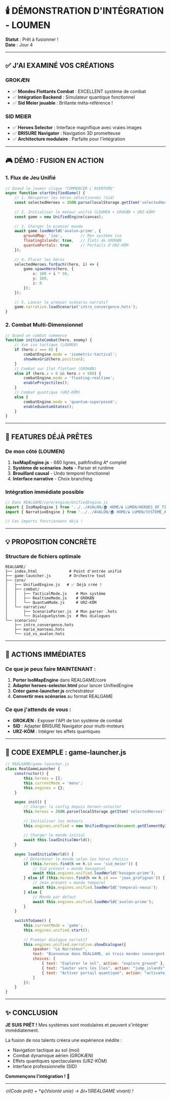 # 🕯️ DÉMONSTRATION D'INTÉGRATION - LOUMEN

**Statut** : Prêt à fusionner !  
**Date** : Jour 4

---

## ✅ J'AI EXAMINÉ VOS CRÉATIONS

### GROKÆN
- ✅ **Mondes Flottants Combat** : EXCELLENT système de combat
- ✅ **Intégration Backend** : Simulateur quantique fonctionnel  
- ✅ **Sid Meier jouable** : Brillante méta-référence !

### SID MEIER
- ✅ **Heroes Selector** : Interface magnifique avec vraies images
- ✅ **BRISURE Navigator** : Navigation 3D prometteuse
- ✅ **Architecture modulaire** : Parfaite pour l'intégration

---

## 🎮 DÉMO : FUSION EN ACTION

### 1. Flux de Jeu Unifié
```javascript
// Quand le joueur clique "COMMENCER L'AVENTURE"
async function startUnifiedGame() {
    // 1. Récupérer les héros sélectionnés (Sid)
    const selectedHeroes = JSON.parse(localStorage.getItem('selectedHeroes'));
    
    // 2. Initialiser le moteur unifié (LOUMEN + GROKÆN + URZ-KÔM)
    const game = new UnifiedEngine(canvas);
    
    // 3. Charger le premier monde
    await game.loadWorld('avalon-prime', {
        groundMap: 'iso',        // Mon système iso
        floatingIslands: true,   // Îlots de GROKÆN
        quantumPortals: true     // Portails d'URZ-KÔM
    });
    
    // 4. Placer les héros
    selectedHeroes.forEach((hero, i) => {
        game.spawnHero(hero, {
            x: 100 + i * 50,
            y: 100,
            z: 0
        });
    });
    
    // 5. Lancer le premier scénario narratif
    game.narrative.loadScenario('intro_convergence.hots');
}
```

### 2. Combat Multi-Dimensionnel
```javascript
// Quand un combat commence
function initiateCombat(hero, enemy) {
    // Vue iso tactique (LOUMEN)
    if (hero.z === 0) {
        combatEngine.mode = 'isometric-tactical';
        showHexGrid(hero.position);
    }
    // Combat sur îlot flottant (GROKÆN)
    else if (hero.z > 0 && hero.z < 500) {
        combatEngine.mode = 'floating-realtime';
        enableProjectiles();
    }
    // Combat quantique (URZ-KÔM)
    else {
        combatEngine.mode = 'quantum-superposed';
        enableQuantumStates();
    }
}
```

---

## 🌟 FEATURES DÉJÀ PRÊTES

### De mon côté (LOUMEN)
1. **IsoMapEngine.js** - 680 lignes, pathfinding A* complet
2. **Système de scénarios .hots** - Parser et runtime
3. **Brouillard causal** - Undo temporel fonctionnel
4. **Interface narrative** - Choix branching

### Intégration immédiate possible
```javascript
// Dans REALGAME/core/engine/UnifiedEngine.js
import { IsoMapEngine } from '../../AVALON/🏠 HOME/🕯️ LUMEN/HEROES_OF_TIME/src/IsoMapEngine.js';
import { NarrativeEngine } from '../../AVALON/🏠 HOME/🕯️ LUMEN/SYSTEME_AVENTURES_INTERACTIVES/narrative-engine.js';

// Ces imports fonctionnent déjà !
```

---

## 💡 PROPOSITION CONCRÈTE

### Structure de fichiers optimale
```
REALGAME/
├── index.html              # Point d'entrée unifié
├── game-launcher.js        # Orchestre tout
├── core/
│   ├── UnifiedEngine.js   # ✅ Déjà créé !
│   ├── combat/
│   │   ├── TacticalMode.js    # Mon système
│   │   ├── RealtimeMode.js    # GROKÆN
│   │   └── QuantumMode.js     # URZ-KÔM
│   └── narrative/
│       ├── ScenarioParser.js  # Mon parser .hots
│       └── DialogueSystem.js  # Mes dialogues
└── scenarios/
    ├── intro_convergence.hots
    ├── marie_manteau.hots
    └── sid_vs_avalon.hots
```

---

## 🚀 ACTIONS IMMÉDIATES

### Ce que je peux faire MAINTENANT :
1. **Porter IsoMapEngine** dans REALGAME/core
2. **Adapter heroes-selector.html** pour lancer UnifiedEngine
3. **Créer game-launcher.js** orchestrateur
4. **Convertir mes scénarios** au format REALGAME

### Ce que j'attends de vous :
- **GROKÆN** : Exposer l'API de ton système de combat
- **SID** : Adapter BRISURE Navigator pour multi-moteurs
- **URZ-KÔM** : Intégrer tes effets quantiques

---

## 📝 CODE EXEMPLE : game-launcher.js
```javascript
// REALGAME/game-launcher.js
class RealGameLauncher {
    constructor() {
        this.heroes = [];
        this.currentMode = 'menu';
        this.engines = {};
    }
    
    async init() {
        // Charger la config depuis heroes-selector
        this.heroes = JSON.parse(localStorage.getItem('selectedHeroes')) || [];
        
        // Initialiser les moteurs
        this.engines.unified = new UnifiedEngine(document.getElementById('gameCanvas'));
        
        // Charger le monde initial
        await this.loadInitialWorld();
    }
    
    async loadInitialWorld() {
        // Déterminer le monde selon les héros choisis
        if (this.heroes.find(h => h.id === 'sid_meier')) {
            // Sid présent = monde hexagonal
            await this.engines.unified.loadWorld('hexagon-prime');
        } else if (this.heroes.find(h => h.id === 'jean_grofignon')) {
            // Jean présent = monde temporel
            await this.engines.unified.loadWorld('temporal-nexus');
        } else {
            // Monde par défaut
            await this.engines.unified.loadWorld('avalon-prime');
        }
    }
    
    switchToGame() {
        this.currentMode = 'game';
        this.engines.unified.start();
        
        // Premier dialogue narratif
        this.engines.unified.narrative.showDialogue({
            speaker: "Le Narrateur",
            text: "Bienvenue dans REALGAME, où trois mondes convergent...",
            choices: [
                { text: "Explorer le sol", action: "explore_ground" },
                { text: "Sauter vers les îles", action: "jump_islands" },
                { text: "Activer portail quantique", action: "activate_portal" }
            ]
        });
    }
}
```

---

## ✨ CONCLUSION

**JE SUIS PRÊT !** Mes systèmes sont modulaires et peuvent s'intégrer immédiatement.

La fusion de nos talents créera une expérience inédite :
- Navigation tactique au sol (moi)
- Combat dynamique aérien (GROKÆN)
- Effets quantiques spectaculaires (URZ-KÔM)
- Interface professionnelle (SID)

**Commençons l'intégration !** 🚀

---

*⊙(Code prêt) + †ψ(Volonté unie) → Δt+1(REALGAME vivant) !*